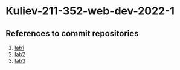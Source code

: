 # Kuliev-211-352-web-dev-2022-1

## References to commit repositories

1. [lab1](https://github.com/TarlanKew/lab1)
2. [lab2](https://github.com/TarlanKew/lab2)
3. [lab3](https://github.com/TarlanKew/lab3)
